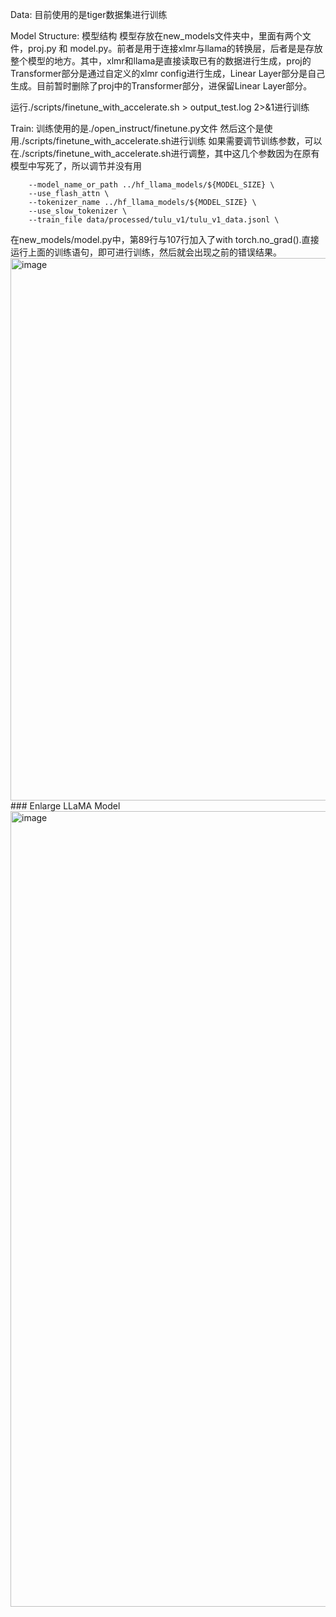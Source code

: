 Data: 目前使用的是tiger数据集进行训练

Model Structure:
模型结构
模型存放在new_models文件夹中，里面有两个文件，proj.py 和 model.py。前者是用于连接xlmr与llama的转换层，后者是是存放整个模型的地方。其中，xlmr和llama是直接读取已有的数据进行生成，proj的Transformer部分是通过自定义的xlmr config进行生成，Linear Layer部分是自己生成。目前暂时删除了proj中的Transformer部分，进保留Linear Layer部分。

运行./scripts/finetune_with_accelerate.sh > output_test.log 2>&1进行训练

Train:
训练使用的是./open_instruct/finetune.py文件 然后这个是使用./scripts/finetune_with_accelerate.sh进行训练 
如果需要调节训练参数，可以在./scripts/finetune_with_accelerate.sh进行调整，其中这几个参数因为在原有模型中写死了，所以调节并没有用
```
    --model_name_or_path ../hf_llama_models/${MODEL_SIZE} \
    --use_flash_attn \
    --tokenizer_name ../hf_llama_models/${MODEL_SIZE} \
    --use_slow_tokenizer \
    --train_file data/processed/tulu_v1/tulu_v1_data.jsonl \
```

在new_models/model.py中，第89行与107行加入了with torch.no_grad().直接运行上面的训练语句，即可进行训练，然后就会出现之前的错误结果。
<img width="868" alt="image" src="https://github.com/CC-Vltava/enlarge_llama/assets/84649088/17406952-2356-4aaf-9782-a8a37e02ba12">### Enlarge LLaMA Model
<img width="1273" alt="image" src="https://github.com/CC-Vltava/enlarge_llama/assets/84649088/203dd09f-55a7-43e5-8b8b-339864243773">
